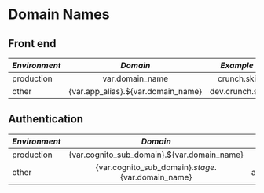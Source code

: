 # Domain Names

## Front end
 | *Environment*       | *Domain*    | *Example* |
 | ------------- |:-------------:| :---:|
 | production      | var.domain_name | crunch.ski
 | other      |    {var.app_alias}.${var.domain_name}   |  dev.crunch.ski

## Authentication

| *Environment*       | *Domain*    | *Example* |
 | ------------- |:-------------:| :---:|
 | production      | {var.cognito_sub_domain}.${var.domain_name} | auth.crunch.ski
 | other      |    {var.cognito_sub_domain}.${stage}.${var.domain_name}   |  auth.dev.crunch.ski
